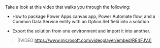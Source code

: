 Take a look at this video that walks you through the following:

-   How to package Power Apps canvas app, Power Automate flow, and a Common Data Service entity with an Option Set field into a solution

-   Export the solution from one environment and import it into another.

> [!VIDEO https://www.microsoft.com/videoplayer/embed/RE4FJVJ]
